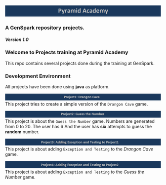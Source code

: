 ![Pyramid](/assets/images/PyramidAcademy.png "Pyramid Academy")
### A GenSpark repository projects. 
##### Version 1.0

### Welcome to Projects training at Pyramid Academy

This repo contains several projects done during the training at GenSpark.

### Development Environment
All projects have been done using __java__ as platform.

![Drangon-Cave](/assets/images/p1-DragonCave.png " Drangon Cave")
This project tries to create a simple version of the `Drangon Cave` game.


![ScreenShot](/assets/images/p2-GuesstheNumber.png "Guess the Number")
This project is about the `Guess the Number` game. Numbers are generated from 0 to 20. 
The user has 6 And the user has __six__ attempts to guess the __random__ number.


![Exception-Test-P1](/assets/images/p3-AddingExcepandTest-DragonCave.png "Exception and Testing to Project1")
This project is about adding `Exception and Testing` to the _Drangon Cave_ game.


![Exception-Test-P2](/assets/images/p4-Testing-p1.png "Exception and Testing to Project1")
This project is about adding `Exception and Testing` to the _Guess the Number_ game.